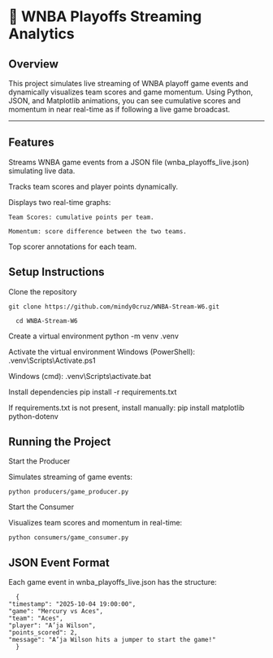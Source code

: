 # 🏀 WNBA Playoffs Streaming Analytics

## Overview

This project simulates live streaming of WNBA playoff game events and dynamically visualizes team scores and game momentum. Using Python, JSON, and Matplotlib animations, you can see cumulative scores and momentum in near real-time as if following a live game broadcast.

---

## Features

Streams WNBA game events from a JSON file (wnba_playoffs_live.json) simulating live data.

Tracks team scores and player points dynamically.

  Displays two real-time graphs:

    Team Scores: cumulative points per team.

    Momentum: score difference between the two teams.

Top scorer annotations for each team.



## Setup Instructions

  Clone the repository

    git clone https://github.com/mindy0cruz/WNBA-Stream-W6.git

      cd WNBA-Stream-W6


  Create a virtual environment
      python -m venv .venv


  Activate the virtual environment
      Windows (PowerShell):
      .venv\Scripts\Activate.ps1


  Windows (cmd):
     .venv\Scripts\activate.bat


  Install dependencies
     pip install -r requirements.txt


  If requirements.txt is not present, install manually:
      pip install matplotlib python-dotenv


## Running the Project

Start the Producer

  Simulates streaming of game events:

    python producers/game_producer.py

Start the Consumer

  Visualizes team scores and momentum in real-time:

    python consumers/game_consumer.py


## JSON Event Format

Each game event in wnba_playoffs_live.json has the structure:

      {
    "timestamp": "2025-10-04 19:00:00",
    "game": "Mercury vs Aces",
    "team": "Aces",
    "player": "A’ja Wilson",
    "points_scored": 2,
    "message": "A’ja Wilson hits a jumper to start the game!"
      }




